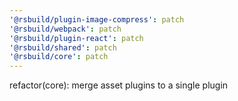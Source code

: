 ```yaml
---
'@rsbuild/plugin-image-compress': patch
'@rsbuild/webpack': patch
'@rsbuild/plugin-react': patch
'@rsbuild/shared': patch
'@rsbuild/core': patch
---
```


refactor(core): merge asset plugins to a single plugin
